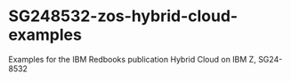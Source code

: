 # SG248532-zos-hybrid-cloud-examples
Examples for the IBM Redbooks publication Hybrid Cloud on IBM Z, SG24-8532
